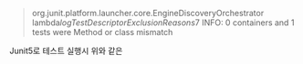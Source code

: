 >org.junit.platform.launcher.core.EngineDiscoveryOrchestrator lambda$logTestDescriptorExclusionReasons$7
INFO: 0 containers and 1 tests were Method or class mismatch

Junit5로 테스트 실행시 위와 같은 
<!--stackedit_data:
eyJoaXN0b3J5IjpbMjA3MDE0ODg2N119
-->